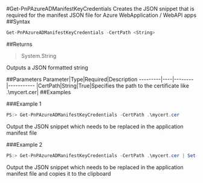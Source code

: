 #Get-PnPAzureADManifestKeyCredentials
Creates the JSON snippet that is required for the manifest JSON file for Azure WebApplication / WebAPI apps
##Syntax
```powershell
Get-PnPAzureADManifestKeyCredentials -CertPath <String>
```


##Returns
>System.String

Outputs a JSON formatted string

##Parameters
Parameter|Type|Required|Description
---------|----|--------|-----------
|CertPath|String|True|Specifies the path to the certificate like .\mycert.cer|
##Examples

###Example 1
```powershell
PS:> Get-PnPAzureADManifestKeyCredentials -CertPath .\mycert.cer
```
Output the JSON snippet which needs to be replaced in the application manifest file

###Example 2
```powershell
PS:> Get-PnPAzureADManifestKeyCredentials -CertPath .\mycert.cer | Set-Clipboard
```
Output the JSON snippet which needs to be replaced in the application manifest file and copies it to the clipboard
